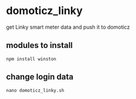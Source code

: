 # domoticz_linky
get Linky smart meter data and push it to domoticz

## modules to install

    npm install winston

## change login data

    nano domoticz_linky.sh
